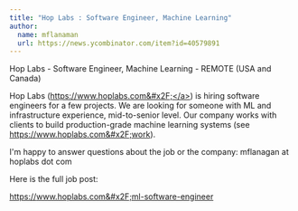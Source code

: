 ```yaml
---
title: "Hop Labs : Software Engineer, Machine Learning"
author:
  name: mflanaman
  url: https://news.ycombinator.com/item?id=40579891
---
```

Hop Labs - Software Engineer, Machine Learning - REMOTE (USA and Canada)

Hop Labs (<a href="https:&#x2F;&#x2F;www.hoplabs.com&#x2F;" rel="nofollow">https:&#x2F;&#x2F;www.hoplabs.com&#x2F;</a>) is hiring software engineers for a few projects. We are looking for someone with ML and infrastructure experience, mid-to-senior level. Our company works with clients to build production-grade machine learning systems (see <a href="https:&#x2F;&#x2F;www.hoplabs.com&#x2F;work" rel="nofollow">https:&#x2F;&#x2F;www.hoplabs.com&#x2F;work</a>).

I&#x27;m happy to answer questions about the job or the company: mflanagan at hoplabs dot com

Here is the full job post:

<a href="https:&#x2F;&#x2F;www.hoplabs.com&#x2F;ml-software-engineer" rel="nofollow">https:&#x2F;&#x2F;www.hoplabs.com&#x2F;ml-software-engineer</a>

